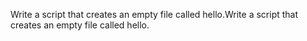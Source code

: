 Write a script that creates an empty file called hello.Write a script that creates an empty file called hello.
